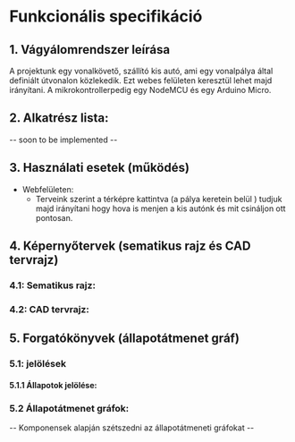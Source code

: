 # Funkcionális specifikáció

## 1. Vágyálomrendszer leírása

A projektunk egy vonalkövető, szállító kis autó, ami egy vonalpálya  által definiált útvonalon közlekedik.
Ezt webes felületen keresztül lehet majd irányítani. 
A mikrokontrollerpedig egy NodeMCU és egy Arduino Micro.  

## 2. Alkatrész lista:
-- soon to be implemented -- 

## 3. Használati esetek (működés)

* Webfelületen:
  * Terveink szerint a térképre kattintva (a pálya keretein belül ) tudjuk majd irányítani hogy hova is menjen a kis autónk és mit csináljon ott pontosan.
  
  
## 4. Képernyőtervek (sematikus rajz és CAD tervrajz)


### 4.1: Sematikus rajz:


 
### 4.2: CAD tervrajz:


## 5. Forgatókönyvek (állapotátmenet gráf)

### 5.1: jelölések

#### 5.1.1 Állapotok jelölése:
    
 ### 5.2 Állapotátmenet gráfok:
 
 -- Komponensek alapján szétszedni az állapotátmeneti gráfokat -- 
